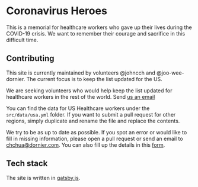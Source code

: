 # Coronavirus Heroes

This is a memorial for healthcare workers who gave up their lives during the COVID-19 crisis. We want to remember their courage and sacrifice in this difficult time.

## Contributing

This site is currently maintained by volunteers @johncch and @joo-wee-dornier. The current focus is to keep the list updated for the US.

We are seeking volunteers who would help keep the list updated for healthcare workers in the rest of the world. Send [us an email](mailto:chchua@dornier.com)

You can find the data for US Healthcare workers under the `src/data/usa.yml` folder. If you want to submit a pull request for other regions, simply duplicate and rename the file and replace the contents.

We try to be as up to date as possible. If you spot an error or would like to fill in missing information, please open a pull request or send an email to chchua@dornier.com. You can also fill up the details in this [form](https://docs.google.com/forms/d/e/1FAIpQLSeCk54XTqW5gAKnISzMh3ljH2VyK7M9K0aoUTZkRx-L9UMvkA/viewform?usp=sf_link).

## Tech stack

The site is written in [gatsby.js](https://www.gatsbyjs.org/).
